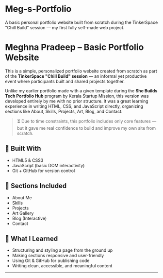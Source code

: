 # Meg-s-Portfolio
A basic personal portfolio website built from scratch during the TinkerSpace "Chill Build" session — my first fully self-made web project.
# Meghna Pradeep – Basic Portfolio Website

This is a simple, personalized portfolio website created from scratch as part of the **TinkerSpace "Chill Build" session** — an informal yet productive event where participants built and shared projects together.

Unlike my earlier portfolio made with a given template during the **She Builds Tech Portfolio Hub** program by Kerala Startup Mission, this version was developed entirely by me with no prior structure. It was a great learning experience in writing HTML, CSS, and JavaScript directly, organizing sections like About, Skills, Projects, Art, Blog, and Contact.

> ⏳ Due to time constraints, this portfolio includes only core features — but it gave me real confidence to build and improve my own site from scratch.

## 🔧 Built With
- HTML5 & CSS3
- JavaScript (basic DOM interactivity)
- Git + GitHub for version control

## 📁 Sections Included
- About Me
- Skills
- Projects
- Art Gallery
- Blog (Interactive)
- Contact

## 🌱 What I Learned
- Structuring and styling a page from the ground up
- Making sections responsive and user-friendly
- Using Git & GitHub for publishing code
- Writing clean, accessible, and meaningful content

---


